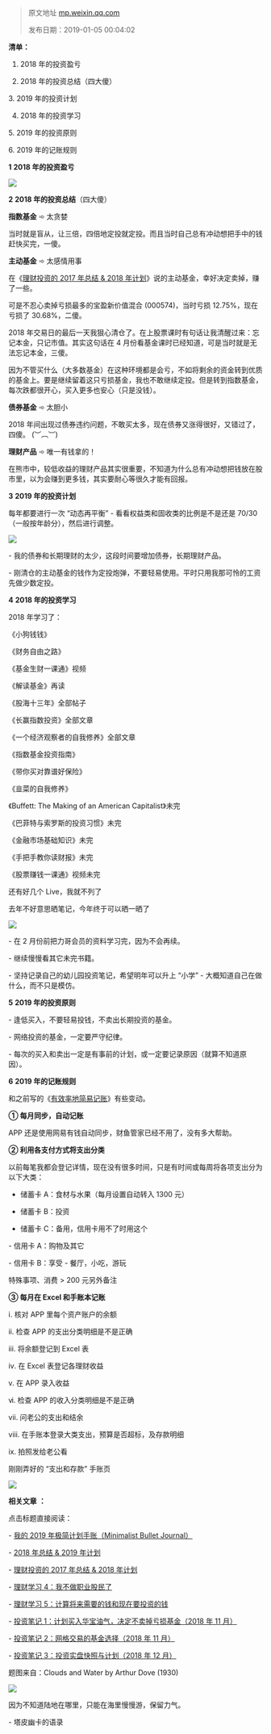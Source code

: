 > 原文地址 [mp.weixin.qq.com](https://mp.weixin.qq.com/s?__biz=MzIwMzA5NTI3NQ==&mid=2649903046&idx=1&sn=73a2606a5a8c7b9504a2b0baeb0b608b&chksm=8ed24242b9a5cb5478733b2e0deeefe739671c9e570284eeed6a8b62f1d9765f25ced46ed683&scene=21#wechat_redirect)
>
> 发布日期：2019-01-05 00:04:02

**清单：**

1. 2018 年的投资盈亏

2. 2018 年的投资总结（四大傻）

3. 2019 年的投资计划

4. 2018 年的投资学习

5. 2019 年的投资原则

6. 2019 年的记账规则

 **1**  **2018 年的投资盈亏**

![](https://mmbiz.qpic.cn/mmbiz_png/2qRZ6oIialEDZhKsKBgRdEq6SDx5ckhdibDGL38RNkDx6pPiaia6sLp84oWcR4MxuqAhicsias55icyD6Sxr1mzsLBTNQ/640?wx_fmt=png)

 **2**  **2018 年的投资总结**（四大傻）

**指数基金** ➾ 太贪婪

当时就是盲从，让三倍，四倍地定投就定投。而且当时自己总有冲动想把手中的钱赶快买完，一傻。

**主动基金** ➾ 太感情用事  

在《[理财投资的 2017 年总结 & 2018 年计划](http://mp.weixin.qq.com/s?__biz=MzIwMzA5NTI3NQ==&mid=2649902611&idx=1&sn=2713d5c18ea9883f8c4ec6c341c1f592&chksm=8ed24397b9a5ca81016ffc9b46d8f499871691c442ddc05de010cec187e31d68270efb68c470&scene=21#wechat_redirect)》说的主动基金，幸好决定卖掉，赚了一些。

可是不忍心卖掉亏损最多的宝盈新价值混合 (000574)，当时亏损 12.75%，现在亏损了 30.68%，二傻。

2018 年交易日的最后一天我狠心清仓了。在上股票课时有句话让我清醒过来：忘记本金，只记市值。其实这句话在 4 月份看基金课时已经知道，可是当时就是无法忘记本金，三傻。

因为不管买什么（大多数基金）在这种环境都是会亏，不如将剩余的资金转到优质的基金上。要是继续留着这只亏损基金，我也不敢继续定投。但是转到指数基金，每次跌都很开心，买入更多也安心（只是没钱）。

**债券基金** ➾ 太胆小  

2018 年间出现过债券违约问题，不敢买太多，现在债券又涨得很好，又错过了，四傻。 (︶︹︺)

**理财产品** ➾ 唯一有钱拿的！

在熊市中，较低收益的理财产品其实很重要，不知道为什么总有冲动想把钱放在股市里，以为会赚到更多钱，其实要耐心等很久才能有回报。

 **3**  **2019 年的投资计划**

每年都要进行一次 “动态再平衡” - 看看权益类和固收类的比例是不是还是 70/30（一般按年龄分），然后进行调整。

![](https://mmbiz.qpic.cn/mmbiz_png/2qRZ6oIialEDZhKsKBgRdEq6SDx5ckhdib621ibAq6kKa6EY57HjRRGyEiaUEq2vhPibVjp7iaEIOTkk5LOOR8sc2uXQ/640?wx_fmt=png)

- 我的债券和长期理财的太少，这段时间要增加债券，长期理财产品。

- 刚清仓的主动基金的钱作为定投炮弹，不要轻易使用。平时只用我那可怜的工资先做少数定投。

 **4**  **2018 年的投资学习**

2018 年学习了：

《小狗钱钱》

《财务自由之路》

《基金生财一课通》视频

《解读基金》再读

《股海十三年》全部帖子

《长赢指数投资》全部文章

《一个经济观察者的自我修养》全部文章

《指数基金投资指南》

《带你买对靠谱好保险》

《韭菜的自我修养》

《Buffett: The Making of an American Capitalist》未完

《巴菲特与索罗斯的投资习惯》未完

《金融市场基础知识》未完

《手把手教你读财报》未完

《股票赚钱一课通》视频未完

还有好几个 Live，我就不列了

去年不好意思晒笔记，今年终于可以晒一晒了

![](https://mmbiz.qpic.cn/mmbiz_jpg/2qRZ6oIialEDZhKsKBgRdEq6SDx5ckhdibNKmZibic4AhejuAVHTuLGKFYE7StP2vibmbL7ibAfUkhG4ptGZll7icrm0g/640?wx_fmt=jpeg)

- 在 2 月份前把力哥会员的资料学习完，因为不会再续。  

- 继续慢慢看其它未完书籍。

- 坚持记录自己的幼儿园投资笔记，希望明年可以升上 “小学” - 大概知道自己在做什么，而不只是模仿。

 **5**   **2019 年的投资原则**

- 逢低买入，不要轻易投钱，不卖出长期投资的基金。

- 网络投资的基金，一定要严守纪律。

- 每次的买入和卖出一定是有事前的计划，或一定要记录原因（就算不知道原因）。  

 **6**  **2019 年的记账规则**

和之前写的《[有效率地简易记账](http://mp.weixin.qq.com/s?__biz=MzIwMzA5NTI3NQ==&mid=2649902381&idx=1&sn=5c854dfdf144450f8979b7bbc7bfd8c0&chksm=8ed240a9b9a5c9bf49a488f0d5a83a383e1950fb3dcd659c5ae6fff2955b2e73318c6324e685&scene=21#wechat_redirect)》有些变动。

 **① 每月同步，自动记账**

APP 还是使用网易有钱自动同步，财鱼管家已经不用了，没有多大帮助。

 **② 利用各支付方式将支出分类**

以前每笔我都会登记详情，现在没有很多时间，只是有时间或每周将各项支出分为以下大类：

- 储蓄卡 A：食材与水果（每月设置自动转入 1300 元）

- 储蓄卡 B：投资

- 储蓄卡 C：备用，信用卡用不了时用这个

- 信用卡 A：购物及其它

- 信用卡 B：享受 - 餐厅，小吃，游玩

特殊事项、消费 > 200 元另外备注

 **③ 每月在 Excel 和手账本记账**

ⅰ. 核对 APP 里每个资产账户的余额

ⅱ. 检查 APP 的支出分类明细是不是正确

ⅲ. 将余额登记到 Excel 表

ⅳ. 在 Excel 表登记各理财收益

ⅴ. 在 APP 录入收益

ⅵ. 检查 APP 的收入分类明细是不是正确

ⅶ. 问老公的支出和结余

ⅷ. 在手账本登录大类支出，预算是否超标，及存款明细

ⅸ. 拍照发给老公看

刚刚弄好的 “支出和存款” 手账页

![](https://mmbiz.qpic.cn/mmbiz_jpg/2qRZ6oIialEDZhKsKBgRdEq6SDx5ckhdibnHWibRQnOYy24Wn2T1icrGWnZdL44416H9XbTqHxrVZWJTrompVTu0tQ/640?wx_fmt=jpeg)

  

 **相关文章** **：**

点击标题直接阅读：

- [我的 2019 年极简计划手账（Minimalist Bullet Journal）](http://mp.weixin.qq.com/s?__biz=MzIwMzA5NTI3NQ==&mid=2649903010&idx=1&sn=b64db507de4cbcc65ba2ca987ada8dd0&chksm=8ed24226b9a5cb306fa73ba0873af21ca5fa8579a7ac246b80c8289e0df61d51706421ce221f&scene=21#wechat_redirect)  

- [2018 年总结 & 2019 年计划](http://mp.weixin.qq.com/s?__biz=MzIwMzA5NTI3NQ==&mid=2649903020&idx=1&sn=f5e3635cfe7926efdcbfbc906120c4d8&chksm=8ed24228b9a5cb3e4530b96d205dda0982b4abe5f41cbd94c22e03fa386ad3e849eb3f031625&scene=21#wechat_redirect)  

- [理财投资的 2017 年总结 & 2018 年计划](http://mp.weixin.qq.com/s?__biz=MzIwMzA5NTI3NQ==&mid=2649902611&idx=1&sn=2713d5c18ea9883f8c4ec6c341c1f592&chksm=8ed24397b9a5ca81016ffc9b46d8f499871691c442ddc05de010cec187e31d68270efb68c470&scene=21#wechat_redirect)

- [理财学习 4：我不做职业股民了](http://mp.weixin.qq.com/s?__biz=MzIwMzA5NTI3NQ==&mid=2649902933&idx=1&sn=e3dfee07937b7006c16eca0d02606325&chksm=8ed242d1b9a5cbc7c23879eba7a211b791a9e5206b3174e2294fdbff9d0fc0d92eb651f220b7&scene=21#wechat_redirect)

- [理财学习 5：计算将来需要的钱和现在要投资的钱](http://mp.weixin.qq.com/s?__biz=MzIwMzA5NTI3NQ==&mid=2649902971&idx=1&sn=78147f615ff8124fcebd9a8def074f28&chksm=8ed242ffb9a5cbe95c100eb7a1d9c27084f4673a27895a68146b77fe1dce822535376331a3d7&scene=21#wechat_redirect)

- [投资笔记 1：计划买入华宝油气，决定不卖掉亏损基金（2018 年 11 月）](http://mp.weixin.qq.com/s?__biz=MzIwMzA5NTI3NQ==&mid=2649902952&idx=1&sn=921c630d1e7d9b6dbf505b73507d0986&chksm=8ed242ecb9a5cbfad2450bef1a597205696eef27ee4402d60babf8fcb6fa02c1e1c06ed90f3e&scene=21#wechat_redirect)

- [投资笔记 2：网格交易的基金选择（2018 年 11 月）](http://mp.weixin.qq.com/s?__biz=MzIwMzA5NTI3NQ==&mid=2649902972&idx=1&sn=9b0a98722d71b4b8aa8625b221b3b2a2&chksm=8ed242f8b9a5cbee5a5c194b2d1b8ac6eca3e082394a5e3b85b267a8bf38e62b23ee18ccc6f9&scene=21#wechat_redirect)

- [投资笔记 3：投资实盘快照与计划（2018 年 12 月）](http://mp.weixin.qq.com/s?__biz=MzIwMzA5NTI3NQ==&mid=2649902997&idx=1&sn=c57c4723581b5d825a227a7f8cf620d1&chksm=8ed24211b9a5cb0705346b39fab44250685273f518b157606f4e9822259a337e708e717ec8cb&scene=21#wechat_redirect) 

题图来自：Clouds and Water by Arthur Dove (1930)

![](https://mmbiz.qpic.cn/mmbiz_jpg/2qRZ6oIialEDZhKsKBgRdEq6SDx5ckhdibm68Dw8cDsIKw7XjtGicXK5CAMcAklpA1RdI1hMMEcsg5K8kx6R4dibRw/640?wx_fmt=jpeg)

因为不知道陆地在哪里，只能在海里慢慢游，保留力气。

- 塔皮幽卡的语录
